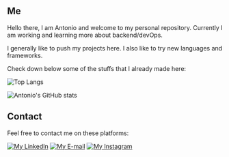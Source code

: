 ## Me

Hello there, I am Antonio and welcome to my personal repository. Currently I am working and learning more about backend/devOps.

I generally like to push my projects here. I also like to try new languages and frameworks.

Check down below some of the stuffs that I already made here:

![Top Langs](https://github-readme-stats.vercel.app/api/top-langs/?username=antonioChristofoletti&layout=compact&langs_count=20&theme=tokyonight&exclude_repo=College_ADS_PsiqueSis_Desktop,College_ADS_Chronos_App)

![Antonio's GitHub stats](https://github-readme-stats.vercel.app/api?username=antonioChristofoletti&show_icons=true&count_private=true&theme=tokyonight)

## Contact

Feel free to contact me on these platforms:

[![My LinkedIn](https://img.shields.io/badge/LinkedIn-0077B5?style=for-the-badge&logo=linkedin&logoColor=white&link=https://www.linkedin.com/in/antonio-c-94b05310b/)](https://www.linkedin.com/in/antonio-c-94b05310b/) [![My E-mail](https://img.shields.io/badge/Gmail-D14836?style=for-the-badge&logo=gmail&logoColor=white&link=mailto:antoniochristofoletti123@gmail.com?subject=[GitHub]%20Source%20Han%20Sans)](mailto:antoniochristofoletti123@gmail.com?subject=[GitHub]%20Source%20Han%20Sans) [![My Instagram](https://img.shields.io/badge/Instagram-E4405F?style=for-the-badge&logo=instagram&logoColor=white&link=https://https://www.instagram.com/antonio.christofoletti/)](https://www.instagram.com/antonio.christofoletti/)

